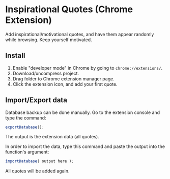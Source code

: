 # Inspirational Quotes (Chrome Extension)

Add inspirational/motivational quotes, and have them appear randomly while browsing. Keep yourself motivated.

## Install

1. Enable "developer mode" in Chrome by going to ```chrome://extensions/```.
2. Download/uncompress project.
3. Drag folder to Chrome extension manager page.
4. Click the extension icon, and add your first quote.

## Import/Export data

Database backup can be done manually. Go to the extension console and type the command:

```javascript
exportDatabase();
```

The output is the extension data (all quotes).

In order to import the data, type this command and paste the output into the function's argument:

```javascript
importDatabase( output here );
```

All quotes will be added again.
